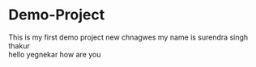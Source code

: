 # Demo-Project
This is my first demo project 
new chnagwes
my name is surendra singh thakur
<br>
hello yegnekar how are you